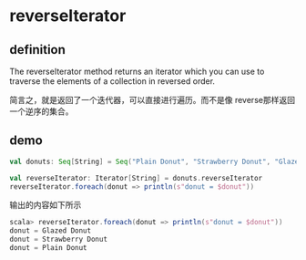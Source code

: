 # reverseIterator

## definition

The reverseIterator method returns an iterator which you can use to traverse the elements of a collection in reversed order.

简言之，就是返回了一个迭代器，可以直接进行遍历。而不是像 reverse那样返回一个逆序的集合。

## demo

```scala
val donuts: Seq[String] = Seq("Plain Donut", "Strawberry Donut", "Glazed Donut")

val reverseIterator: Iterator[String] = donuts.reverseIterator
reverseIterator.foreach(donut => println(s"donut = $donut"))

```

输出的内容如下所示

```scala
scala> reverseIterator.foreach(donut => println(s"donut = $donut"))
donut = Glazed Donut
donut = Strawberry Donut
donut = Plain Donut
```
